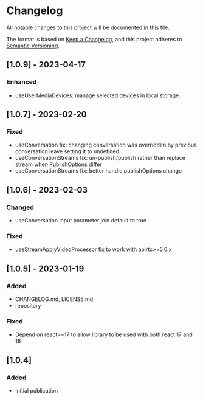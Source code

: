 # Changelog

All notable changes to this project will be documented in this file.

The format is based on [Keep a Changelog](https://keepachangelog.com/en/1.0.0/),
and this project adheres to [Semantic Versioning](https://semver.org/spec/v2.0.0.html).

## [1.0.9] - 2023-04-17

### Enhanced

* useUserMediaDevices: manage selected devices in local storage.

## [1.0.7] - 2023-02-20

### Fixed

* useConversation fix: changing conversation was overridden by previous conversation leave setting it to undefined
* useConversationStreams fix: un-publish/publish rather than replace stream when PublishOptions differ
* useConversationStreams fix: better handle publishOptions change

## [1.0.6] - 2023-02-03

### Changed

* useConversation input parameter join default to true

### Fixed

* useStreamApplyVideoProcessor fix to work with apirtc>=5.0.x

## [1.0.5] - 2023-01-19

### Added

* CHANGELOG.md, LICENSE.md
* repository

### Fixed

* Depend on react>=17 to allow library to be used with both react 17 and 18

## [1.0.4]

### Added

* Initial publication